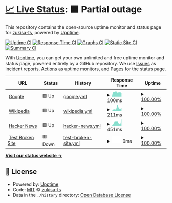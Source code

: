 # [📈 Live Status](https://zukisa-ts.github.io): <!--live status--> **🟧 Partial outage**

This repository contains the open-source uptime monitor and status page for [zukisa-ts](https://zukisa-ts.github.io), powered by [Upptime](https://github.com/upptime/upptime).

[![Uptime CI](https://github.com/zukisa-ts/ts-upptime/workflows/Uptime%20CI/badge.svg)](https://github.com/zukisa-ts/ts-upptime/actions?query=workflow%3A%22Uptime+CI%22)
[![Response Time CI](https://github.com/zukisa-ts/ts-upptime/workflows/Response%20Time%20CI/badge.svg)](https://github.com/zukisa-ts/ts-upptime/actions?query=workflow%3A%22Response+Time+CI%22)
[![Graphs CI](https://github.com/zukisa-ts/ts-upptime/workflows/Graphs%20CI/badge.svg)](https://github.com/zukisa-ts/ts-upptime/actions?query=workflow%3A%22Graphs+CI%22)
[![Static Site CI](https://github.com/zukisa-ts/ts-upptime/workflows/Static%20Site%20CI/badge.svg)](https://github.com/zukisa-ts/ts-upptime/actions?query=workflow%3A%22Static+Site+CI%22)
[![Summary CI](https://github.com/zukisa-ts/ts-upptime/workflows/Summary%20CI/badge.svg)](https://github.com/zukisa-ts/ts-upptime/actions?query=workflow%3A%22Summary+CI%22)

With [Upptime](https://upptime.js.org), you can get your own unlimited and free uptime monitor and status page, powered entirely by a GitHub repository. We use [Issues](https://github.com/zukisa-ts/ts-upptime/issues) as incident reports, [Actions](https://github.com/zukisa-ts/ts-upptime/actions) as uptime monitors, and [Pages](https://zukisa-ts.github.io) for the status page.

<!--start: status pages-->
<!-- This summary is generated by Upptime (https://github.com/upptime/upptime) -->
<!-- Do not edit this manually, your changes will be overwritten -->
<!-- prettier-ignore -->
| URL | Status | History | Response Time | Uptime |
| --- | ------ | ------- | ------------- | ------ |
| <img alt="" src="https://icons.duckduckgo.com/ip3/www.google.com.ico" height="13"> [Google](https://www.google.com) | 🟩 Up | [google.yml](https://github.com/zukisa-ts/ts-uptime/commits/HEAD/history/google.yml) | <details><summary><img alt="Response time graph" src="./graphs/google/response-time-week.png" height="20"> 100ms</summary><br><a href="https://zukisa-ts.github.io/history/google"><img alt="Response time 131" src="https://img.shields.io/endpoint?url=https%3A%2F%2Fraw.githubusercontent.com%2Fzukisa-ts%2Fts-uptime%2FHEAD%2Fapi%2Fgoogle%2Fresponse-time.json"></a><br><a href="https://zukisa-ts.github.io/history/google"><img alt="24-hour response time 76" src="https://img.shields.io/endpoint?url=https%3A%2F%2Fraw.githubusercontent.com%2Fzukisa-ts%2Fts-uptime%2FHEAD%2Fapi%2Fgoogle%2Fresponse-time-day.json"></a><br><a href="https://zukisa-ts.github.io/history/google"><img alt="7-day response time 100" src="https://img.shields.io/endpoint?url=https%3A%2F%2Fraw.githubusercontent.com%2Fzukisa-ts%2Fts-uptime%2FHEAD%2Fapi%2Fgoogle%2Fresponse-time-week.json"></a><br><a href="https://zukisa-ts.github.io/history/google"><img alt="30-day response time 131" src="https://img.shields.io/endpoint?url=https%3A%2F%2Fraw.githubusercontent.com%2Fzukisa-ts%2Fts-uptime%2FHEAD%2Fapi%2Fgoogle%2Fresponse-time-month.json"></a><br><a href="https://zukisa-ts.github.io/history/google"><img alt="1-year response time 131" src="https://img.shields.io/endpoint?url=https%3A%2F%2Fraw.githubusercontent.com%2Fzukisa-ts%2Fts-uptime%2FHEAD%2Fapi%2Fgoogle%2Fresponse-time-year.json"></a></details> | <details><summary><a href="https://zukisa-ts.github.io/history/google">100.00%</a></summary><a href="https://zukisa-ts.github.io/history/google"><img alt="All-time uptime 100.00%" src="https://img.shields.io/endpoint?url=https%3A%2F%2Fraw.githubusercontent.com%2Fzukisa-ts%2Fts-uptime%2FHEAD%2Fapi%2Fgoogle%2Fuptime.json"></a><br><a href="https://zukisa-ts.github.io/history/google"><img alt="24-hour uptime 100.00%" src="https://img.shields.io/endpoint?url=https%3A%2F%2Fraw.githubusercontent.com%2Fzukisa-ts%2Fts-uptime%2FHEAD%2Fapi%2Fgoogle%2Fuptime-day.json"></a><br><a href="https://zukisa-ts.github.io/history/google"><img alt="7-day uptime 100.00%" src="https://img.shields.io/endpoint?url=https%3A%2F%2Fraw.githubusercontent.com%2Fzukisa-ts%2Fts-uptime%2FHEAD%2Fapi%2Fgoogle%2Fuptime-week.json"></a><br><a href="https://zukisa-ts.github.io/history/google"><img alt="30-day uptime 100.00%" src="https://img.shields.io/endpoint?url=https%3A%2F%2Fraw.githubusercontent.com%2Fzukisa-ts%2Fts-uptime%2FHEAD%2Fapi%2Fgoogle%2Fuptime-month.json"></a><br><a href="https://zukisa-ts.github.io/history/google"><img alt="1-year uptime 100.00%" src="https://img.shields.io/endpoint?url=https%3A%2F%2Fraw.githubusercontent.com%2Fzukisa-ts%2Fts-uptime%2FHEAD%2Fapi%2Fgoogle%2Fuptime-year.json"></a></details>
| <img alt="" src="https://icons.duckduckgo.com/ip3/en.wikipedia.org.ico" height="13"> [Wikipedia](https://en.wikipedia.org) | 🟩 Up | [wikipedia.yml](https://github.com/zukisa-ts/ts-uptime/commits/HEAD/history/wikipedia.yml) | <details><summary><img alt="Response time graph" src="./graphs/wikipedia/response-time-week.png" height="20"> 211ms</summary><br><a href="https://zukisa-ts.github.io/history/wikipedia"><img alt="Response time 246" src="https://img.shields.io/endpoint?url=https%3A%2F%2Fraw.githubusercontent.com%2Fzukisa-ts%2Fts-uptime%2FHEAD%2Fapi%2Fwikipedia%2Fresponse-time.json"></a><br><a href="https://zukisa-ts.github.io/history/wikipedia"><img alt="24-hour response time 196" src="https://img.shields.io/endpoint?url=https%3A%2F%2Fraw.githubusercontent.com%2Fzukisa-ts%2Fts-uptime%2FHEAD%2Fapi%2Fwikipedia%2Fresponse-time-day.json"></a><br><a href="https://zukisa-ts.github.io/history/wikipedia"><img alt="7-day response time 211" src="https://img.shields.io/endpoint?url=https%3A%2F%2Fraw.githubusercontent.com%2Fzukisa-ts%2Fts-uptime%2FHEAD%2Fapi%2Fwikipedia%2Fresponse-time-week.json"></a><br><a href="https://zukisa-ts.github.io/history/wikipedia"><img alt="30-day response time 246" src="https://img.shields.io/endpoint?url=https%3A%2F%2Fraw.githubusercontent.com%2Fzukisa-ts%2Fts-uptime%2FHEAD%2Fapi%2Fwikipedia%2Fresponse-time-month.json"></a><br><a href="https://zukisa-ts.github.io/history/wikipedia"><img alt="1-year response time 246" src="https://img.shields.io/endpoint?url=https%3A%2F%2Fraw.githubusercontent.com%2Fzukisa-ts%2Fts-uptime%2FHEAD%2Fapi%2Fwikipedia%2Fresponse-time-year.json"></a></details> | <details><summary><a href="https://zukisa-ts.github.io/history/wikipedia">100.00%</a></summary><a href="https://zukisa-ts.github.io/history/wikipedia"><img alt="All-time uptime 100.00%" src="https://img.shields.io/endpoint?url=https%3A%2F%2Fraw.githubusercontent.com%2Fzukisa-ts%2Fts-uptime%2FHEAD%2Fapi%2Fwikipedia%2Fuptime.json"></a><br><a href="https://zukisa-ts.github.io/history/wikipedia"><img alt="24-hour uptime 100.00%" src="https://img.shields.io/endpoint?url=https%3A%2F%2Fraw.githubusercontent.com%2Fzukisa-ts%2Fts-uptime%2FHEAD%2Fapi%2Fwikipedia%2Fuptime-day.json"></a><br><a href="https://zukisa-ts.github.io/history/wikipedia"><img alt="7-day uptime 100.00%" src="https://img.shields.io/endpoint?url=https%3A%2F%2Fraw.githubusercontent.com%2Fzukisa-ts%2Fts-uptime%2FHEAD%2Fapi%2Fwikipedia%2Fuptime-week.json"></a><br><a href="https://zukisa-ts.github.io/history/wikipedia"><img alt="30-day uptime 100.00%" src="https://img.shields.io/endpoint?url=https%3A%2F%2Fraw.githubusercontent.com%2Fzukisa-ts%2Fts-uptime%2FHEAD%2Fapi%2Fwikipedia%2Fuptime-month.json"></a><br><a href="https://zukisa-ts.github.io/history/wikipedia"><img alt="1-year uptime 100.00%" src="https://img.shields.io/endpoint?url=https%3A%2F%2Fraw.githubusercontent.com%2Fzukisa-ts%2Fts-uptime%2FHEAD%2Fapi%2Fwikipedia%2Fuptime-year.json"></a></details>
| <img alt="" src="https://icons.duckduckgo.com/ip3/news.ycombinator.com.ico" height="13"> [Hacker News](https://news.ycombinator.com) | 🟩 Up | [hacker-news.yml](https://github.com/zukisa-ts/ts-uptime/commits/HEAD/history/hacker-news.yml) | <details><summary><img alt="Response time graph" src="./graphs/hacker-news/response-time-week.png" height="20"> 451ms</summary><br><a href="https://zukisa-ts.github.io/history/hacker-news"><img alt="Response time 340" src="https://img.shields.io/endpoint?url=https%3A%2F%2Fraw.githubusercontent.com%2Fzukisa-ts%2Fts-uptime%2FHEAD%2Fapi%2Fhacker-news%2Fresponse-time.json"></a><br><a href="https://zukisa-ts.github.io/history/hacker-news"><img alt="24-hour response time 503" src="https://img.shields.io/endpoint?url=https%3A%2F%2Fraw.githubusercontent.com%2Fzukisa-ts%2Fts-uptime%2FHEAD%2Fapi%2Fhacker-news%2Fresponse-time-day.json"></a><br><a href="https://zukisa-ts.github.io/history/hacker-news"><img alt="7-day response time 451" src="https://img.shields.io/endpoint?url=https%3A%2F%2Fraw.githubusercontent.com%2Fzukisa-ts%2Fts-uptime%2FHEAD%2Fapi%2Fhacker-news%2Fresponse-time-week.json"></a><br><a href="https://zukisa-ts.github.io/history/hacker-news"><img alt="30-day response time 340" src="https://img.shields.io/endpoint?url=https%3A%2F%2Fraw.githubusercontent.com%2Fzukisa-ts%2Fts-uptime%2FHEAD%2Fapi%2Fhacker-news%2Fresponse-time-month.json"></a><br><a href="https://zukisa-ts.github.io/history/hacker-news"><img alt="1-year response time 340" src="https://img.shields.io/endpoint?url=https%3A%2F%2Fraw.githubusercontent.com%2Fzukisa-ts%2Fts-uptime%2FHEAD%2Fapi%2Fhacker-news%2Fresponse-time-year.json"></a></details> | <details><summary><a href="https://zukisa-ts.github.io/history/hacker-news">100.00%</a></summary><a href="https://zukisa-ts.github.io/history/hacker-news"><img alt="All-time uptime 100.00%" src="https://img.shields.io/endpoint?url=https%3A%2F%2Fraw.githubusercontent.com%2Fzukisa-ts%2Fts-uptime%2FHEAD%2Fapi%2Fhacker-news%2Fuptime.json"></a><br><a href="https://zukisa-ts.github.io/history/hacker-news"><img alt="24-hour uptime 100.00%" src="https://img.shields.io/endpoint?url=https%3A%2F%2Fraw.githubusercontent.com%2Fzukisa-ts%2Fts-uptime%2FHEAD%2Fapi%2Fhacker-news%2Fuptime-day.json"></a><br><a href="https://zukisa-ts.github.io/history/hacker-news"><img alt="7-day uptime 100.00%" src="https://img.shields.io/endpoint?url=https%3A%2F%2Fraw.githubusercontent.com%2Fzukisa-ts%2Fts-uptime%2FHEAD%2Fapi%2Fhacker-news%2Fuptime-week.json"></a><br><a href="https://zukisa-ts.github.io/history/hacker-news"><img alt="30-day uptime 100.00%" src="https://img.shields.io/endpoint?url=https%3A%2F%2Fraw.githubusercontent.com%2Fzukisa-ts%2Fts-uptime%2FHEAD%2Fapi%2Fhacker-news%2Fuptime-month.json"></a><br><a href="https://zukisa-ts.github.io/history/hacker-news"><img alt="1-year uptime 100.00%" src="https://img.shields.io/endpoint?url=https%3A%2F%2Fraw.githubusercontent.com%2Fzukisa-ts%2Fts-uptime%2FHEAD%2Fapi%2Fhacker-news%2Fuptime-year.json"></a></details>
| <img alt="" src="https://icons.duckduckgo.com/ip3/thissitedoesnotexist.koj.co.ico" height="13"> [Test Broken Site](https://thissitedoesnotexist.koj.co) | 🟥 Down | [test-broken-site.yml](https://github.com/zukisa-ts/ts-uptime/commits/HEAD/history/test-broken-site.yml) | <details><summary><img alt="Response time graph" src="./graphs/test-broken-site/response-time-week.png" height="20"> 0ms</summary><br><a href="https://zukisa-ts.github.io/history/test-broken-site"><img alt="Response time 0" src="https://img.shields.io/endpoint?url=https%3A%2F%2Fraw.githubusercontent.com%2Fzukisa-ts%2Fts-uptime%2FHEAD%2Fapi%2Ftest-broken-site%2Fresponse-time.json"></a><br><a href="https://zukisa-ts.github.io/history/test-broken-site"><img alt="24-hour response time 0" src="https://img.shields.io/endpoint?url=https%3A%2F%2Fraw.githubusercontent.com%2Fzukisa-ts%2Fts-uptime%2FHEAD%2Fapi%2Ftest-broken-site%2Fresponse-time-day.json"></a><br><a href="https://zukisa-ts.github.io/history/test-broken-site"><img alt="7-day response time 0" src="https://img.shields.io/endpoint?url=https%3A%2F%2Fraw.githubusercontent.com%2Fzukisa-ts%2Fts-uptime%2FHEAD%2Fapi%2Ftest-broken-site%2Fresponse-time-week.json"></a><br><a href="https://zukisa-ts.github.io/history/test-broken-site"><img alt="30-day response time 0" src="https://img.shields.io/endpoint?url=https%3A%2F%2Fraw.githubusercontent.com%2Fzukisa-ts%2Fts-uptime%2FHEAD%2Fapi%2Ftest-broken-site%2Fresponse-time-month.json"></a><br><a href="https://zukisa-ts.github.io/history/test-broken-site"><img alt="1-year response time 0" src="https://img.shields.io/endpoint?url=https%3A%2F%2Fraw.githubusercontent.com%2Fzukisa-ts%2Fts-uptime%2FHEAD%2Fapi%2Ftest-broken-site%2Fresponse-time-year.json"></a></details> | <details><summary><a href="https://zukisa-ts.github.io/history/test-broken-site">100.00%</a></summary><a href="https://zukisa-ts.github.io/history/test-broken-site"><img alt="All-time uptime 100.00%" src="https://img.shields.io/endpoint?url=https%3A%2F%2Fraw.githubusercontent.com%2Fzukisa-ts%2Fts-uptime%2FHEAD%2Fapi%2Ftest-broken-site%2Fuptime.json"></a><br><a href="https://zukisa-ts.github.io/history/test-broken-site"><img alt="24-hour uptime 100.00%" src="https://img.shields.io/endpoint?url=https%3A%2F%2Fraw.githubusercontent.com%2Fzukisa-ts%2Fts-uptime%2FHEAD%2Fapi%2Ftest-broken-site%2Fuptime-day.json"></a><br><a href="https://zukisa-ts.github.io/history/test-broken-site"><img alt="7-day uptime 100.00%" src="https://img.shields.io/endpoint?url=https%3A%2F%2Fraw.githubusercontent.com%2Fzukisa-ts%2Fts-uptime%2FHEAD%2Fapi%2Ftest-broken-site%2Fuptime-week.json"></a><br><a href="https://zukisa-ts.github.io/history/test-broken-site"><img alt="30-day uptime 100.00%" src="https://img.shields.io/endpoint?url=https%3A%2F%2Fraw.githubusercontent.com%2Fzukisa-ts%2Fts-uptime%2FHEAD%2Fapi%2Ftest-broken-site%2Fuptime-month.json"></a><br><a href="https://zukisa-ts.github.io/history/test-broken-site"><img alt="1-year uptime 100.00%" src="https://img.shields.io/endpoint?url=https%3A%2F%2Fraw.githubusercontent.com%2Fzukisa-ts%2Fts-uptime%2FHEAD%2Fapi%2Ftest-broken-site%2Fuptime-year.json"></a></details>

<!--end: status pages-->

[**Visit our status website →**](https://zukisa-ts.github.io)

## 📄 License

- Powered by: [Upptime](https://github.com/upptime/upptime)
- Code: [MIT](./LICENSE) © [zukisa-ts](https://zukisa-ts.github.io)
- Data in the `./history` directory: [Open Database License](https://opendatacommons.org/licenses/odbl/1-0/)
